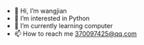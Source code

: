 - 👋 Hi, I’m wangjian
- 👀 I’m interested in Python
- 🌱 I’m currently learning computer
- 📫 How to reach me 370097425@qq.com
